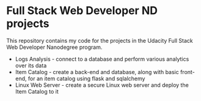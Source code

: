 # Full Stack Web Developer ND projects

This repository contains my code for the projects in the Udacity Full Stack Web Developer
Nanodegree program.

- Logs Analysis - connect to a database and perform various analytics over its data
- Item Catalog - create a back-end and database, along with basic front-end, for an item catalog using flask and sqlalchemy
- Linux Web Server - create a secure Linux web server and deploy the Item Catalog to it